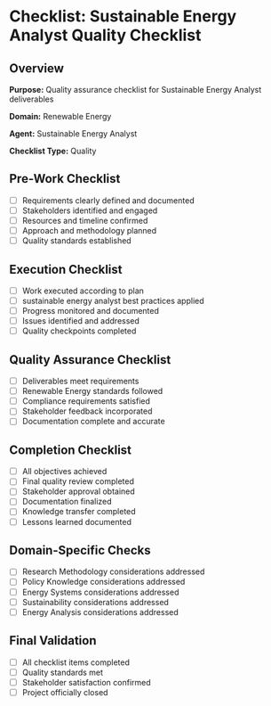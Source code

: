 # Checklist: Sustainable Energy Analyst Quality Checklist

## Overview

**Purpose:** Quality assurance checklist for Sustainable Energy Analyst deliverables

**Domain:** Renewable Energy

**Agent:** Sustainable Energy Analyst

**Checklist Type:** Quality

## Pre-Work Checklist

- [ ] Requirements clearly defined and documented
- [ ] Stakeholders identified and engaged
- [ ] Resources and timeline confirmed
- [ ] Approach and methodology planned
- [ ] Quality standards established

## Execution Checklist

- [ ] Work executed according to plan
- [ ] sustainable energy analyst best practices applied
- [ ] Progress monitored and documented
- [ ] Issues identified and addressed
- [ ] Quality checkpoints completed

## Quality Assurance Checklist

- [ ] Deliverables meet requirements
- [ ] Renewable Energy standards followed
- [ ] Compliance requirements satisfied
- [ ] Stakeholder feedback incorporated
- [ ] Documentation complete and accurate

## Completion Checklist

- [ ] All objectives achieved
- [ ] Final quality review completed
- [ ] Stakeholder approval obtained
- [ ] Documentation finalized
- [ ] Knowledge transfer completed
- [ ] Lessons learned documented

## Domain-Specific Checks

- [ ] Research Methodology considerations addressed
- [ ] Policy Knowledge considerations addressed
- [ ] Energy Systems considerations addressed
- [ ] Sustainability considerations addressed
- [ ] Energy Analysis considerations addressed

## Final Validation

- [ ] All checklist items completed
- [ ] Quality standards met
- [ ] Stakeholder satisfaction confirmed
- [ ] Project officially closed

